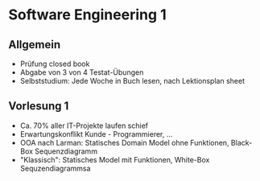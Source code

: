 # Software Engineering 1
## Allgemein
- Prüfung closed book
- Abgabe von 3 von 4 Testat-Übungen
- Selbststudium: Jede Woche in Buch lesen, nach Lektionsplan sheet

## Vorlesung 1
- Ca. 70% aller IT-Projekte laufen schief
- Erwartungskonflikt Kunde - Programmierer, ...
- OOA nach Larman: Statisches Domain Model ohne Funktionen, Black-Box Sequenzdiagramm
- "Klassisch": Statisches Model mit Funktionen, White-Box Sequzendiagrammsa
